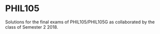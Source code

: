 # PHIL105
Solutions for the final exams of PHIL105/PHIL105G as collaborated by the class of Semester 2 2018.
